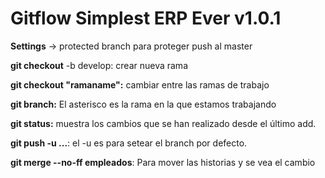 # Gitflow Simplest ERP Ever v1.0.1
**Settings** -> protected branch para proteger push al master

**git checkout** -b develop: crear nueva rama

**git checkout "ramaname":** cambiar entre las ramas de trabajo

**git branch:** El asterisco es la rama en la que estamos trabajando

**git status:** muestra los cambios que se han realizado desde el último add.

**git push -u ...**: el -u es para setear el branch por defecto.

**git merge --no-ff empleados**: Para mover las historias y se vea el cambio
